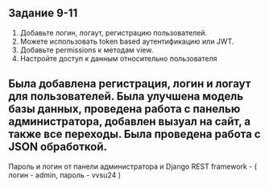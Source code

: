 Задание 9-11
-------------
1) Добавьте логин, логаут, регистрацию пользователей.
2) Можете использовать token based аутентификацию или JWT.
3) Добавьте permissions к методам view.
4) Настройте доступ к данным относительно пользователя

Была добавлена регистрация, логин и логаут для пользователей. Была улучшена модель базы данных, проведена работа с панелью администратора, добавлен вызуал на сайт, а также все переходы. Была проведена работа с JSON обработкой.
------------------
Пароль и логин от панели администратора и Django REST framework - ( логин - admin, пароль - vvsu24 )
